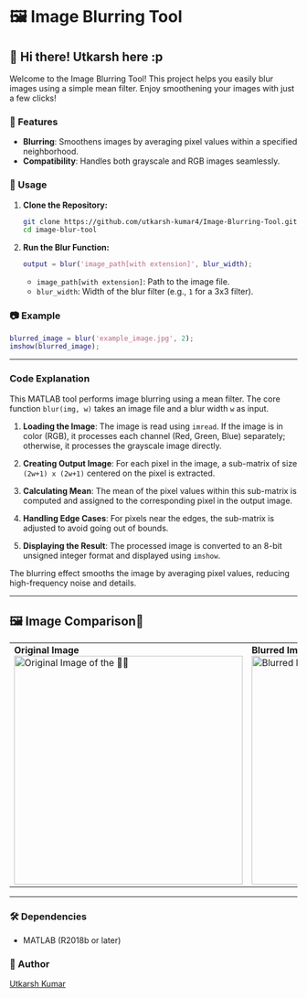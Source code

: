 # 🖼️ Image Blurring Tool

## 👋 Hi there! Utkarsh here :p
Welcome to the Image Blurring Tool! This project helps you easily blur images using a simple mean filter. Enjoy smoothening your images with just a few clicks!

### 🌟 Features
- **Blurring**: Smoothens images by averaging pixel values within a specified neighborhood.
- **Compatibility**: Handles both grayscale and RGB images seamlessly.

### 🚀 Usage

1. **Clone the Repository:**
   ```bash
   git clone https://github.com/utkarsh-kumar4/Image-Blurring-Tool.git
   cd image-blur-tool
   ```

2. **Run the Blur Function:**
   ```matlab
   output = blur('image_path[with extension]', blur_width);
   ```

   - `image_path[with extension]`: Path to the image file.
   - `blur_width`: Width of the blur filter (e.g., `1` for a 3x3 filter).

### 📷 Example

```matlab
blurred_image = blur('example_image.jpg', 2);
imshow(blurred_image);
```

---

### Code Explanation

This MATLAB tool performs image blurring using a mean filter. The core function `blur(img, w)` takes an image file and a blur width `w` as input. 

1. **Loading the Image**: The image is read using `imread`. If the image is in color (RGB), it processes each channel (Red, Green, Blue) separately; otherwise, it processes the grayscale image directly.

2. **Creating Output Image**: For each pixel in the image, a sub-matrix of size `(2w+1) x (2w+1)` centered on the pixel is extracted. 

3. **Calculating Mean**: The mean of the pixel values within this sub-matrix is computed and assigned to the corresponding pixel in the output image.

4. **Handling Edge Cases**: For pixels near the edges, the sub-matrix is adjusted to avoid going out of bounds.

5. **Displaying the Result**: The processed image is converted to an 8-bit unsigned integer format and displayed using `imshow`.

The blurring effect smooths the image by averaging pixel values, reducing high-frequency noise and details.

---

## 🖼️ Image Comparison👑
<table>
  <tr>
    <td>
      <strong>Original Image</strong><br>
      <img src="https://github.com/utkarsh-kumar4/Image-Blurring-Tool/blob/main/messi.png" width="400" alt="Original Image of the 🐐👑">
    </td>
    <td>
      <strong>Blurred Image</strong><br>
      <img src="https://github.com/utkarsh-kumar4/Image-Blurring-Tool/blob/main/messi_blurred.png" width="400" alt="Blurred Image of the 🐐">
    </td>
  </tr>
</table>

---

### 🛠️ Dependencies
- MATLAB (R2018b or later)

### 👤 Author
[Utkarsh Kumar](https://github.com/utkarsh-kumar4)
